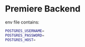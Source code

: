# Premiere Backend

env file contains:

```sh
POSTGRES_USERNAME=
POSTGRES_PASSWORD=
POSTGRES_HOST=
```
